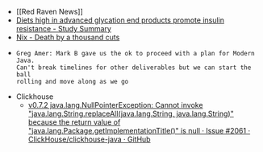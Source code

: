 - [[Red Raven News]]
- [Diets high in advanced glycation end products promote insulin resistance  - Study Summary](https://examine.com/research-feed/study/9kjAb0/)
- [Nix - Death by a thousand cuts](https://www.dgt.is/blog/2025-01-10-nix-death-by-a-thousand-cuts/)
- ```
  Greg Amer: Mark B gave us the ok to proceed with a plan for Modern Java.
  Can't break timelines for other deliverables but we can start the ball
  rolling and move along as we go
  
  ```
- Clickhouse
	- [v0.7.2 java.lang.NullPointerException: Cannot invoke &quot;java.lang.String.replaceAll(java.lang.String, java.lang.String)&quot; because the return value of &quot;java.lang.Package.getImplementationTitle()&quot; is null · Issue #2061 · ClickHouse/clickhouse-java · GitHub](https://github.com/ClickHouse/clickhouse-java/issues/2061)